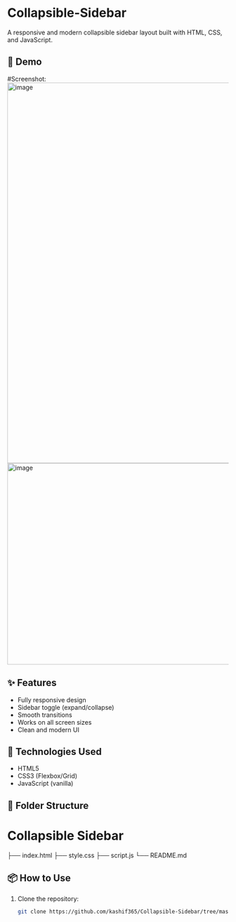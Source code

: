 # Collapsible-Sidebar

A responsive and modern collapsible sidebar layout built with HTML, CSS, and JavaScript.

## 📸 Demo

#Screenshot:
<img width="1919" height="867" alt="image" src="https://github.com/user-attachments/assets/6775240e-edce-439c-b535-ff2ad8743892" />
<img width="525" height="459" alt="image" src="https://github.com/user-attachments/assets/84c75271-3508-4c55-b14b-9fc26955a1dc" />




## ✨ Features

- Fully responsive design
- Sidebar toggle (expand/collapse)
- Smooth transitions
- Works on all screen sizes
- Clean and modern UI

## 🚀 Technologies Used

- HTML5
- CSS3 (Flexbox/Grid)
- JavaScript (vanilla)

## 📂 Folder Structure
# Collapsible Sidebar
├── index.html
├── style.css
├── script.js
└── README.md

## 📦 How to Use

1. Clone the repository:
   ```bash
   git clone https://github.com/kashif365/Collapsible-Sidebar/tree/master
